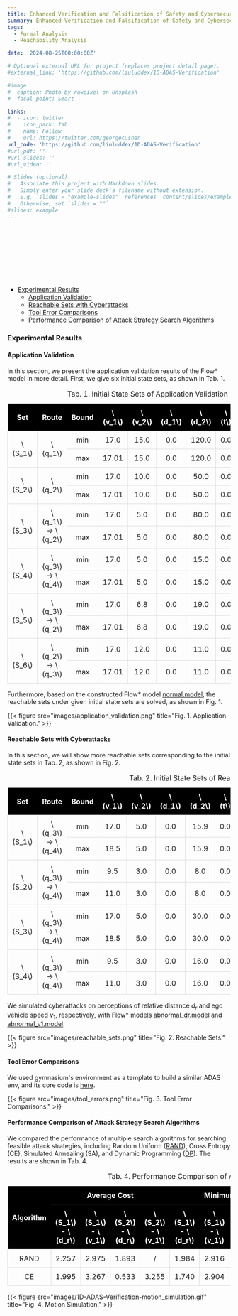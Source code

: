 ```yaml
---
title: Enhanced Verification and Falsification of Safety and Cybersecurity for ADAS Based on Reachability Analysis and Dynamic Programming
summary: Enhanced Verification and Falsification of Safety and Cybersecurity for ADAS Based on Reachability Analysis and Dynamic Programming.
tags:
  - Formal Analysis
  - Reachability Analysis

date: '2024-08-25T00:00:00Z'

# Optional external URL for project (replaces project detail page).
#external_link: 'https://github.com/liuluddex/1D-ADAS-Verification'

#image:
#  caption: Photo by rawpixel on Unsplash
#  focal_point: Smart

links:
#  - icon: twitter
#    icon_pack: fab
#    name: Follow
#    url: https://twitter.com/georgecushen
url_code: 'https://github.com/liuluddex/1D-ADAS-Verification'
#url_pdf: ''
#url_slides: ''
#url_video: ''

# Slides (optional).
#   Associate this project with Markdown slides.
#   Simply enter your slide deck's filename without extension.
#   E.g. `slides = "example-slides"` references `content/slides/example-slides.md`.
#   Otherwise, set `slides = ""`.
#slides: example
---
```

<br><br><br><br><br><br><br>
- [Experimental Results](#experimental-results)
  - [Application Validation](#application-validation)
  - [Reachable Sets with Cyberattacks](#reachable-sets-with-cyberattacks)
  - [Tool Error Comparisons](#tool-error-comparisons)
  - [Performance Comparison of Attack Strategy Search Algorithms](#performance-comparison-of-attack-strategy-search-algorithms)

### Experimental Results

#### Application Validation
In this section, we present the application validation results of the Flow* model in more detail. First, we give six initial state sets, as shown in Tab. 1.

<style>
  .article-container {
    max-width: 1270px !important;
    padding: 0 20px 0 20px;
    margin: 0 auto 0 auto;
  }
  
  .full_table {
    display: table;
    width: 100%;
  }
  
  .full_table table thead {
    display: table;
    width: 100%;
  }
  
  .full_table table tbody {
    display: table;
    width: 100%;
  }

  table {
    width: 100%;
    border-collapse: collapse;
    text-align: center;
  }

  th {
    background-color: black; /* 将表格头部背景颜色设为黑色 */
    color: white; /* 表头文字设为白色 */
    padding: 10px;
    text-align: center; /* 水平居中 */
    vertical-align: middle; /* 垂直居中 */
  }

  td {
    padding: 10px;
    border: 1px solid #ddd;
    text-align: center; /* 水平居中 */
    vertical-align: middle; /* 垂直居中 */
  }

  /* 确保跨行的单元格居中 */
  td[rowspan] {
    text-align: center;        /* 水平居中 */
    vertical-align: middle;    /* 垂直居中 */
  }
  
  th[rowspan] {
    text-align: center;        /* 水平居中 */
    vertical-align: middle;    /* 垂直居中 */
  }

</style>

<table>
    <script type="text/javascript" async
      src="https://cdn.jsdelivr.net/npm/mathjax@3/es5/tex-mml-chtml.js">
    </script>
    <caption>Tab. 1. Initial State Sets of Application Validation</caption>
    <thead>
        <tr>
            <th>Set</th>
            <th>Route</th>
            <th>Bound</th>
            <th>\(v_1\)</th>
            <th>\(v_2\)</th>
            <th>\(d_1\)</th>
            <th>\(d_2\)</th>
            <th>\(t\)</th>
            <th>\(d_r\)</th>
            <th>\(q\)</th>
        </tr>
    </thead>
    <tbody>
        <tr>
            <td rowspan="2">\(S_1\)</td>
            <td rowspan="2">\(q_1\)</td>            
            <td>min</td>
            <td>17.0</td>
            <td>15.0</td>
            <td>0.0</td>
            <td>120.0</td>
            <td>0.0</td>
            <td>120.0</td>
            <td>1</td>
        </tr>
        <tr>
            <td>max</td>
            <td>17.01</td>
            <td>15.0</td>
            <td>0.0</td>
            <td>120.0</td>
            <td>0.0</td>
            <td>120.0</td>
            <td>1</td>
        </tr>
        <tr>
            <td rowspan="2">\(S_2\)</td>
            <td rowspan="2">\(q_2\)</td>            
            <td>min</td>
            <td>17.0</td>
            <td>10.0</td>
            <td>0.0</td>
            <td>50.0</td>
            <td>0.0</td>
            <td>50.0</td>
            <td>1</td>
        </tr>
        <tr>
            <td>max</td>
            <td>17.01</td>
            <td>10.0</td>
            <td>0.0</td>
            <td>50.0</td>
            <td>0.0</td>
            <td>50.0</td>
            <td>1</td>
        </tr>
        <tr>
            <td rowspan="2">\(S_3\)</td>
            <td rowspan="2">\(q_1\) -> \(q_2\)</td>
            <td>min</td>
            <td>17.0</td>
            <td>5.0</td>
            <td>0.0</td>
            <td>80.0</td>
            <td>0.0</td>
            <td>80.0</td>
            <td>1</td>
        </tr>
        <tr>
            <td>max</td>
            <td>17.01</td>
            <td>5.0</td>
            <td>0.0</td>
            <td>80.0</td>
            <td>0.0</td>
            <td>80.0</td>
            <td>1</td>
        </tr>
        <tr>
            <td rowspan="2">\(S_4\)</td>
            <td rowspan="2">\(q_3\) -> \(q_4\)</td>
            <td>min</td>
            <td>17.0</td>
            <td>5.0</td>
            <td>0.0</td>
            <td>15.0</td>
            <td>0.0</td>
            <td>15.0</td>
            <td>1</td>
        </tr>
        <tr>
            <td>max</td>
            <td>17.01</td>
            <td>5.0</td>
            <td>0.0</td>
            <td>15.0</td>
            <td>0.0</td>
            <td>15.0</td>
            <td>1</td>
        </tr>
        <tr>
            <td rowspan="2">\(S_5\)</td>
            <td rowspan="2">\(q_3\) -> \(q_2\)</td>
            <td>min</td>
            <td>17.0</td>
            <td>6.8</td>
            <td>0.0</td>
            <td>19.0</td>
            <td>0.0</td>
            <td>19.0</td>
            <td>1</td>
        </tr>
        <tr>
            <td>max</td>
            <td>17.01</td>
            <td>6.8</td>
            <td>0.0</td>
            <td>19.0</td>
            <td>0.0</td>
            <td>19.0</td>
            <td>1</td>
        </tr>
        <tr>
            <td rowspan="2">\(S_6\)</td>
            <td rowspan="2">\(q_2\) -> \(q_3\)</td>
            <td>min</td>
            <td>17.0</td>
            <td>12.0</td>
            <td>0.0</td>
            <td>11.0</td>
            <td>0.0</td>
            <td>11.0</td>
            <td>1</td>
        </tr>
        <tr>
            <td>max</td>
            <td>17.01</td>
            <td>12.0</td>
            <td>0.0</td>
            <td>11.0</td>
            <td>0.0</td>
            <td>11.0</td>
            <td>1</td>
        </tr>
    </tbody>
</table>

Furthermore, based on the constructed Flow* model [normal.model](https://liuluddex.github.io/uploads/1D-ADAS-Verification/normal.model), the reachable sets under given initial state sets are solved, as shown in Fig. 1.

{{< figure src="images/application_validation.png" title="Fig. 1. Application Validation." >}}



#### Reachable Sets with Cyberattacks

In this section, we will show more reachable sets corresponding to the initial state sets in Tab. 2, as shown in Fig. 2. 

<table>
    <script src="https://cdn.jsdelivr.net/npm/mathjax@3/es5/tex-mml-chtml.js"></script>
    <caption>Tab. 2. Initial State Sets of Reachable Sets</caption>
    <thead>
        <tr>
            <th>Set</th>
            <th>Route</th>
            <th>Bound</th>
            <th>\(v_1\)</th>
            <th>\(v_2\)</th>
            <th>\(d_1\)</th>
            <th>\(d_2\)</th>
            <th>\(t\)</th>
            <th>\(d_r\)</th>
            <th>\(\omega_{d_r}\)</th>
            <th>\(\omega_{v_1}\)</th>
        </tr>
    </thead>
    <tbody>
        <tr>
            <td rowspan="2">\(S_1\)</td>
            <td rowspan="2">\(q_3\) -> \(q_4\)</td>            
            <td>min</td>
            <td>17.0</td>
            <td>5.0</td>
            <td>0.0</td>
            <td>15.9</td>
            <td>0.0</td>
            <td>15.9</td>
            <td>0.0</td>
            <td>-4.0</td>
        </tr>
        <tr>
            <td>max</td>
            <td>18.5</td>
            <td>5.0</td>
            <td>0.0</td>
            <td>15.9</td>
            <td>0.0</td>
            <td>15.9</td>
            <td>4.0</td>
            <td>0.0</td>
        </tr>
        <tr>
            <td rowspan="2">\(S_2\)</td>
            <td rowspan="2">\(q_3\) -> \(q_4\)</td>            
            <td>min</td>
            <td>9.5</td>
            <td>3.0</td>
            <td>0.0</td>
            <td>8.0</td>
            <td>0.0</td>
            <td>8.0</td>
            <td>0.0</td>
            <td>-4.0</td>
        </tr>
        <tr>
            <td>max</td>
            <td>11.0</td>
            <td>3.0</td>
            <td>0.0</td>
            <td>8.0</td>
            <td>0.0</td>
            <td>8.0</td>
            <td>4.0</td>
            <td>0.0</td>
        </tr>
        <tr>
            <td rowspan="2">\(S_3\)</td>
            <td rowspan="2">\(q_3\) -> \(q_4\)</td>            
            <td>min</td>
            <td>17.0</td>
            <td>5.0</td>
            <td>0.0</td>
            <td>30.0</td>
            <td>0.0</td>
            <td>30.0</td>
            <td>0.0</td>
            <td>/</td>
        </tr>
        <tr>
            <td>max</td>
            <td>18.5</td>
            <td>5.0</td>
            <td>0.0</td>
            <td>30.0</td>
            <td>0.0</td>
            <td>30.0</td>
            <td>4.0</td>
            <td>/</td>
        </tr>
        <tr>
            <td rowspan="2">\(S_4\)</td>
            <td rowspan="2">\(q_3\) -> \(q_4\)</td>            
            <td>min</td>
            <td>9.5</td>
            <td>3.0</td>
            <td>0.0</td>
            <td>16.0</td>
            <td>0.0</td>
            <td>16.0</td>
            <td>0.0</td>
            <td>/</td>
        </tr>
        <tr>
            <td>max</td>
            <td>11.0</td>
            <td>3.0</td>
            <td>0.0</td>
            <td>16.0</td>
            <td>0.0</td>
            <td>16.0</td>
            <td>4.0</td>
            <td>/</td>
        </tr>
    </tbody>
</table>

We simulated cyberattacks on perceptions of relative distance $d_r$ and ego vehicle speed $v_1$, respectively, with Flow* models [abnormal_dr.model](https://liuluddex.github.io/uploads/1D-ADAS-Verification/abnormal_dr.model) and [abnormal_v1.model](https://liuluddex.github.io/uploads/1D-ADAS-Verification/abnormal_v1.model).

{{< figure src="images/reachable_sets.png" title="Fig. 2. Reachable Sets." >}}

#### Tool Error Comparisons

We used gymnasium's environment as a template to build a similar ADAS env, and its core code is [here](https://liuluddex.github.io/uploads/1D-ADAS-Verification/adas_env.py).

{{< figure src="images/tool_errors.png" title="Fig. 3. Tool Error Comparisons." >}}

#### Performance Comparison of Attack Strategy Search Algorithms

We compared the performance of multiple search algorithms for searching feasible attack strategies, including Random Uniform ([RAND](https://liuluddex.github.io/uploads/1D-ADAS-Verification/random_uniform.py)), Cross Entropy (CE), Simulated Annealing (SA), and Dynamic Programming ([DP](https://liuluddex.github.io/uploads/1D-ADAS-Verification/dynamic_programming.py)). The results are shown in Tab. 4.

<table>
    <script src="https://cdn.jsdelivr.net/npm/mathjax@3/es5/tex-mml-chtml.js"></script>
    <caption>Tab. 4. Performance Comparison of Attack Strategy Search Algorithms</caption>
    <thead>
        <tr>
            <th rowspan="2">Algorithm</th>
            <th colspan="4">Average Cost</th>
            <th colspan="4">Minimum Cost</th>
            <th colspan="4">Time Cost</th>
        </tr>
        <tr>
            <th>\(S_1\) - \(d_r\)</th>
            <th>\(S_1\) - \(v_1\)</th>
            <th>\(S_2\) - \(d_r\)</th>
            <th>\(S_2\) - \(v_1\)</th>
            <th>\(S_1\) - \(d_r\)</th>
            <th>\(S_1\) - \(v_1\)</th>
            <th>\(S_2\) - \(d_r\)</th>
            <th>\(S_2\) - \(v_1\)</th>
            <th>\(S_1\) - \(d_r\)</th>
            <th>\(S_1\) - \(v_1\)</th>
            <th>\(S_2\) - \(d_r\)</th>
            <th>\(S_2\) - \(v_1\)</th>
        </tr>
    </thead>
    <tbody>
        <tr>
            <td>RAND</td>
            <td>2.257</td>
            <td>2.975</td>
            <td>1.893</td>
            <td>/</td>
            <td>1.984</td>
            <td>2.916</td>
            <td>1.496</td>
            <td>/</td>
            <td>387.918</td>
            <td>375.986</td>
            <td>385.402</td>
            <td>/</td>
        </tr>
        <tr>
            <td>CE</td>
            <td>1.995</td>
            <td>3.267</td>
            <td>0.533</td>
            <td>3.255</td>
            <td>1.740</td>
            <td>2.904</td>
            <td>0.480</td>
            <td>3.236</td>
            <td>533.561</td>
            <td>538.393</td>
            <td>596.698</td>
            <td>513.465</td>
        </tr>
    </tbody>
</table>

{{< figure src="images/1D-ADAS-Verification-motion_simulation.gif" title="Fig. 4. Motion Simulation." >}}
